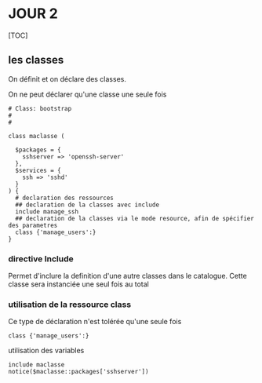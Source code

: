 # JOUR 2
[TOC]

## les classes

On  définit et on déclare des classes.

On ne peut déclarer qu'une classe une seule fois

```puppet
# Class: bootstrap
#
#

class maclasse (
  
  $packages = {
    sshserver => 'openssh-server'
  },
  $services = {
    ssh => 'sshd'
  }
) {
  # declaration des ressources
  ## declaration de la classes avec include
  include manage_ssh
  ## declaration de la classes via le mode resource, afin de spécifier des parametres
  class {'manage_users':}
}

```


### directive Include

Permet d'inclure la definition d'une autre classes dans le catalogue.
Cette classe sera instanciée une seul fois au total

### utilisation de la ressource class

Ce type de déclaration n'est tolérée qu'une seule fois

```puppet
class {'manage_users':}
```

utilisation des variables
```puppet
include maclasse
notice($maclasse::packages['sshserver'])

```
